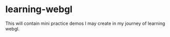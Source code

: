 # learning-webgl
This will contain mini practice demos I may create in my journey of learning webgl.
